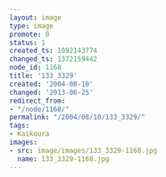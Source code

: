 ```yaml
---
layout: image
type: image
promote: 0
status: 1
created_ts: 1092143774
changed_ts: 1372159442
node_id: 1168
title: '133_3329'
created: '2004-08-10'
changed: '2013-06-25'
redirect_from:
- "/node/1168/"
permalink: "/2004/08/10/133_3329/"
tags:
- Kaikoura
images:
- src: image/images/133_3329-1168.jpg
  name: 133_3329-1168.jpg
---
```


